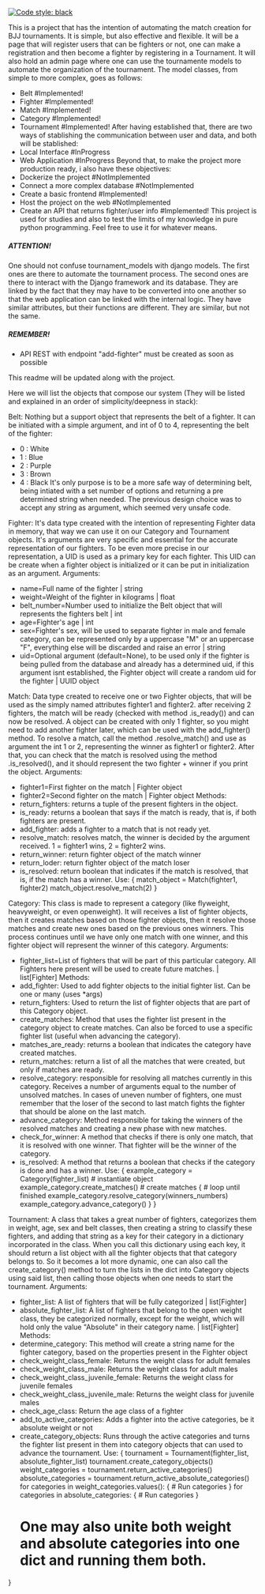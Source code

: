 [![Code style: black](https://img.shields.io/badge/code%20style-black-000000.svg)](https://github.com/psf/black)

This is a project that has the intention of automating the match creation for BJJ tournaments. It is simple, but also effective and flexible. It will be a page that will register users that can be fighters or not, one can make a registration and then become a fighter by registering in a Tournament. It will also hold an admin page where one can use the tournamente models to automate the organization of the tournament.
The model classes, from simple to more complex, goes as follows:
- Belt #Implemented!
- Fighter #Implemented!
- Match #Implemented!
- Category #Implemented!
- Tournament #Implemented!
After having established that, there are two ways of stablishing the communication between user and data, and both will be stablished:
- Local Interface #InProgress
- Web Application #InProgress
Beyond that, to make the project more production ready, i also have these objectives:
- Dockerize the project #NotImplemented
- Connect a more complex database #NotImplemented
- Create a basic frontend #Implemented!
- Host the project on the web #NotImplemented
- Create an API that returns fighter/user info #Implemented!
This project is used for studies and also to test the limits of my knowledge in pure python programming. Feel free to use it for whatever means.

##### ATTENTION! #####
One should not confuse tournament_models with django models.
The first ones are there to automate the tournament process.
The second ones are there to interact with the Django framework and its database.
They are linked by the fact that they may have to be converted into one another so that the web application can be linked with the internal logic.
They have similar attributes, but their functions are different. They are similar, but not the same.

##### REMEMBER! #####
- API REST with endpoint "add-fighter" must be created as soon as possible

This readme will be updated along with the project.

Here we will list the objects that compose our system (They will be listed and explained in an order of simplicity/deepness in stack):

Belt: Nothing but a support object that represents the belt of a fighter.
It can be initiated with a simple argument, and int of 0 to 4, representing the belt of the fighter:
- 0 : White
- 1 : Blue
- 2 : Purple
- 3 : Brown
- 4 : Black
It's only purpose is to be a more safe way of determining belt, being intiated with a set number of options and returning a pre determined string when needed. The previous design choice was to accept any string as argument, which seemed very unsafe code.

Fighter: It's data type created with the intention of representing Fighter data in memory, that way we can use it on our Category and Tournament objects. It's arguments are very specific and essential for the accurate representation of our fighters. To be even more precise in our representation, a UID is used as a primary key for each fighter. This UID can be create when a fighter object is initialized or it can be put in initialization as an argument.
Arguments:
- name=Full name of the fighter | string
- weight=Weight of the fighter in kilograms | float
- belt_number=Number used to initialize the Belt object that will represents the fighters belt | int
- age=Fighter's age | int
- sex=Fighter's sex, will be used to separate fighter in male and female category, can be represented only by a uppercase "M" or an uppercase "F", everything else will be discarded and raise an error | string
- uid=Optional argument (default=None), to be used only if the fighter is being pulled from the database and already has a determined uid, if this argument isnt established, the Fighter object will create a random uid for the fighter | UUID object

Match: Data type created to receive one or two Fighter objects, that will be used as the simply named attributes fighter1 and fighter2. after receiving 2 fighters, the match will be ready (checked with method .is_ready()) and can now be resolved. A object can be created with only 1 fighter, so you might need to add another fighter later, which can be used with the add_fighter() method. To resolve a match, call the method .resolve_match() and use as argument the int 1 or 2, representing the winner as fighter1 or fighter2. After that, you can check that the match is resolved using the method .is_resolved(), and it should represent the two fighter + winner if you print the object.
Arguments:
- fighter1=First fighter on the match | Fighter object
- fighter2=Second fighter on the match | Fighter object
Methods:
- return_fighters: returns a tuple of the present fighters in the object.
- is_ready: returns a boolean that says if the match is ready, that is, if both fighters are present.
- add_fighter: adds a fighter to a match that is not ready yet.
- resolve_match: resolves match, the winner is decided by the argument received. 1 = fighter1 wins, 2 = fighter2 wins.
- return_winner: return fighter object of the match winner
- return_loder: return fighter object of the match loser
- is_resolved: return boolean that indicates if the match is resolved, that is, if the match has a winner.
Use:
{
    match_object = Match(fighter1, fighter2)
    match_object.resolve_match(2)
}

Category: This class is made to represent a category (like flyweight, heavyweight, or even openweight). It will receives a list of fighter objects, then it creates matches based on those fighter objects, then it resolve those matches and create new ones based on the previous ones winners. This process continues until we have only one match with one winner, and this fighter object will represent the winner of this category.
Arguments: 
- fighter_list=List of fighters that will be part of this particular category. All Fighters here present will be used to create future matches. | list[Fighter]
Methods:
- add_fighter: Used to add fighter objects to the initial fighter list. Can be one or many (uses *args)
- return_fighters: Used to return the list of fighter objects that are part of this Category object.
- create_matches: Method that uses the fighter list present in the category object to create matches. Can also be forced to use a specific fighter list (useful when advancing the category).
- matches_are_ready: returns a boolean that indicates the category have created matches.
- return_matches: return a list of all the matches that were created, but only if matches are ready.
- resolve_category: responsible for resolving all matches currently in this category. Receives a number of arguments equal to the number of unsolved matches. In cases of uneven number of fighters, one must remember that the loser of the second to last match fights the fighter that should be alone on the last match.
- advance_category: Method responsible for taking the winners of the resolved matches and creating a new phase with new matches.
- check_for_winner: A method that checks if there is only one match, that it is resolved with one winner. That fighter will be the winner of the category.
- is_resolved: A method that returns a boolean that checks if the category is done and has a winner.
Use:
{
    example_category = Category(fighter_list) # instantiate object
    example_category.create_matches() # create matches
    {
        # loop until finished
        example_category.resolve_category(winners_numbers)
        example_category.advance_category()
    }
}

Tournament: A class that takes a great number of fighters, categorizes them in weight, age, sex and belt classes, then creating a string to classify these fighters, and adding that string as a key for their category in a dictionary incorporated in the class. When you call this dictionary using each key, it should return a list object with all the fighter objects that that category belongs to. So it becomes a lot more dynamic, one can also call the create_category() method to turn the lists in the dict into Category objects using said list, then calling those objects when one needs to start the tournament.
Arguments:
- fighter_list: A list of fighters that will be fully categorized | list[Fighter]
- absolute_fighter_list: A list of fighters that belong to the open weight class, they be categorized normally, except for the weight, which will hold only the value "Absolute" in their category name. | list[Fighter]
Methods:
- determine_category: This method will create a string name for the fighter category, based on the properties present in the Fighter object
- check_weight_class_female: Returns the weight class for adult females
- check_weight_class_male: Returns the weight class for adult males
- check_weight_class_juvenile_female: Returns the weight class for juvenile females
- check_weight_class_juvenile_male: Returns the weight class for juvenile males
- check_age_class: Return the age class of a fighter
- add_to_active_categories: Adds a fighter into the active categories, be it absolute weight or not
- create_category_objects: Runs through the active categories and turns the fighter list present in them into category objects that can used to advance the tournament.
Use:
{
    tournament = Tournament(fighter_list, absolute_fighter_list)
    tournament.create_category_objects()
    weight_categories = tournament.return_active_categories()
    absolute_categories = tournament.return_active_absolute_categories()
    for categories in weight_categories.values():
    {
        # Run categories
    }
    for categories in absolute_categories:
    {
        # Run categories
    }
    # One may also unite both weight and absolute categories into one dict and running them both.
}

